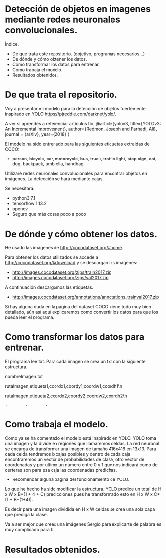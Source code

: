 # Detección de objetos en imagenes mediante redes neuronales convolucionales.

Índice.

* De que trata este repositorio. (objetivo, programas necesarios...)
* De dónde y cómo obtener los datos.
* Como transformar los datos para entrenar.
* Como trabaja el modelo.
* Resultados obtenidos.

# De que trata el repositorio.

Voy a presentar mi modelo para la detección de objetos fuertemente inspirado en YOLO https://pjreddie.com/darknet/yolo/.

A ver si aprendes a referenciar artículos tío.
@article{yolov3,
  title={YOLOv3: An Incremental Improvement},
  author={Redmon, Joseph and Farhadi, Ali},
  journal = {arXiv},
  year={2018}
}

El modelo ha sido entrenado para las siguientes etiquetas extraidas de COCO: 

* person, bicycle, car, motorcycle, bus, truck, traffic light, stop sign, cat, dog, backpack, umbrella, handbag

Utilizaré redes neuronales convolucionales para encontrar objetos en imágenes. La detección se hará mediante cajas.

Se necesitará:

* python3.7.1
* tensorflow 1.13.2
* opencv
* Seguro que más cosas poco a poco

# De dónde y cómo obtener los datos.

He usado las imágenes de http://cocodataset.org/#home.

Para obtener los datos utilizados se accede a http://cocodataset.org/#download y se descargan las imágenes:

* http://images.cocodataset.org/zips/train2017.zip
* http://images.cocodataset.org/zips/val2017.zip

A continuación descargamos las etiquetas.

* http://images.cocodataset.org/annotations/annotations_trainval2017.zip

Si hay alguna duda en la página del dataset COCO viene todo muy bien detallado, aún así aquí explicaremos como convertir los datos para que los pueda leer el programa.


# Como transformar los datos para entrenar.

El programa lee txt. Para cada imagen se crea un txt con la siguiente estructura.

nombreImagen.txt

rutaImagen,etiqueta1,coordx1,coordy1,coordw1,coordh1\n

rutaImagen,etiqueta2,coordx2,coordy2,coordw2,coordh2\n

    .        .        .

# Como trabaja el modelo.

Como ya se ha comentado el modelo está inspirado en YOLO. YOLO toma una imagen y la divide en regiones que llamaremos celdas. La red neuronal se encarga de transformar una imagen de tamaño 416x416 en 13x13. Para cada celda tendremos b cajas posibles y dentro de cada caja encontraremos un vector de probabilidades de clase, otro vector de coordenadas y por ultimo un número entre 0 y 1 que nos indicará como de certeras son para esa caja las coordenadas predichas.

* Recomendar alguna página del funcionamiento de YOLO.

Lo que he hecho ha sido modificar la estructura. YOLO predice un total de H x W x B*(1 + 4 + C) predicciones pues he transformado esto en H x W x C*(1 + B*(1+4)).

Es decir para una imagen dividida en H x W celdas se crea una sola capa que prediga la clase.

Va a ser mejor que crees una imágenes Sergio para explicarte de palabra es muy complicado para ti.

# Resultados obtenidos.
